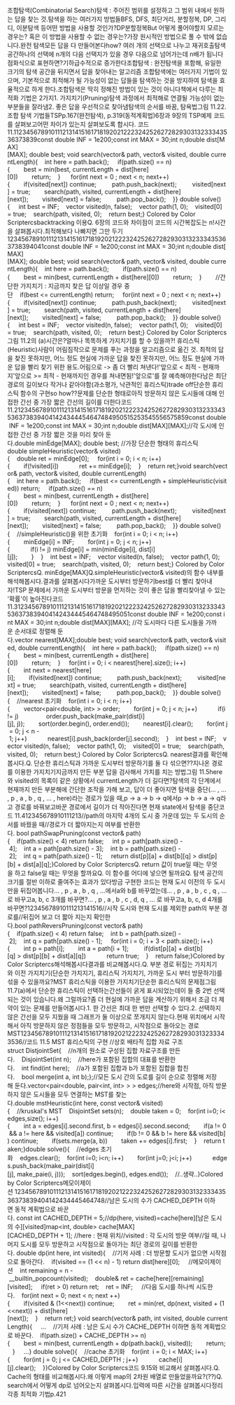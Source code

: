 조합탐색(Combinatorial Search)탐색 : 주어진 범위를 설정하고 그 범위 내에서 원하는 답을 찾는 것.탐색을 하는 여러가지 방법들BFS, DFS, 최단거리, 분할정복, DP, 그리디, 이분탐색 등어떤 방법을 사용할 것인가?DP분할정복But 어떻게 풀어야할지 모르는 경우는? 혹은 이 방법을 사용할 수 없는 경우는?가장 원시적인 방법으로 풀 수 밖에 없습니다.완전 탐색모든 답을 다 만들어본다how? 여러 개의 선택으로 나누고 재귀호출탐색공간하나의 선택에 n개의 다음 선택지가 있을 경우 다음으로 넘어가는데 n배가 됩니다점화식으로 표현하면?기하급수적으로 증가한다조합탐색 : 완전탐색을 포함해, 유일한 크기의 탐색 공간을 뒤지면서 답을 찾아내는 알고리즘 조합탐색에는 여러가지 기법이 있으며, 기본적으로 최적해가 될 가능성이 없는 답들을 탐색하는 것을 방지하여 탐색을 효율적으로 하게 한다.조합탐색은 딱히 정해진 방법이 있는 것이 아니다책에서 다루는 최적화 기법은 2가지1. 가지치기(Pruning)탐색 과정에서 최적해로 연결될 가능성이 없는 부분들을 잘라냄2. 좋은 답을 우선적으로 찾아냄탐색의 순서를 바꿈, 탐욕법그림 11.22. 조합 탐색 기법들TSPp.167(완전탐색), p.319(동적계획법)6장과 9장의 TSP예제 코드를 살펴보고어떤 차이가 있는지 살펴보도록 합시다. 코드 11.1123456789101112131415161718192021222324252627282930313233343536373839const double INF = 1e200;const int MAX = 30;int n;double dist[MAX][MAX]; double best; void search(vector<int>& path, vector<bool>& visited, double currentLength){    int here = path.back();     if(path.size() == n){        best = min(best, currentLength + dist[here][0])        return;    }      for(int next = 0 ; next < n; next++){        if(visited[next]) continue;         path.push_back(next);         visited[next] = true;        search(path, visited, currentLength + dist[here][next]);        visited[next] = false;         path.pop_back();    }} double solve(){     int best = INF;    vector<bool> visited(n, false);    vector<int> path(1, 0);    visited[0] = true;    search(path, visited, 0);    return best;} Colored by Color Scriptercsbacktracking 이용Q. 6장의 코드와 차이점이 코드의 시간복잡도는 n!시간을 살펴봅시다.최적해보다 나빠지면 그만 두기1234567891011121314151617181920212223242526272829303132333435363738394041const double INF = 1e200;const int MAX = 30;int n;double dist[MAX][MAX]; double best; void search(vector<int>& path, vector<bool>& visited, double currentLength){    int here = path.back();        if(path.size() == n){        best = min(best, currentLength + dist[here][0])        return;    }        //간단한 가지치기 : 지금까지 찾은 답 이상일 경우 중단    if(best <= currentLength) return;     for(int next = 0 ; next < n; next++){        if(visited[next]) continue;         path.push_back(next);         visited[next] = true;        search(path, visited, currentLength + dist[here][next]);        visited[next] = false;         path.pop_back();    }} double solve(){     int best = INF;    vector<bool> visited(n, false);    vector<int> path(1, 0);    visited[0] = true;    search(path, visited, 0);    return best;} Colored by Color Scriptercs그림 11.2의 (a)시간은?얼마나 똑똑하게 가지치기를 할 수 있을까?! 휴리스틱(Heuristic)사람이 어림짐작으로 문제를 푸는 과정을 알고리즘으로 옮긴 것. 최적의 답을 찾진 못하지만, 어느 정도 현실에 가까운 답을 찾진 못하지만, 어느 정도 현실에 가까운 답을 빨리 찾기 위한 용도.어림으로 -> 좀 더 빨리 쳐낸다!'앞으로 < 최적 - 현재까지'앞으로 >= 최적 - 현재까지인 경우를 쳐내면됨!'앞으로'를 잘 예측해야한다남은 최단 경로의 길이보다 작거나 같아야함(과소평가, 낙관적인 휴리스틱)trade off단순한 휴리스틱 함수의 구현so how??문제를 단순한 형태로아직 방문하지 않은 도시들에 대해 인접한 간선 중 가장 짧은 간선의 길이를 더한다코드 11.21234567891011121314151617181920212223242526272829303132333435363738394041424344454647484950515253545556575859const double INF = 1e200;const int MAX = 30;int n;double dist[MAX][MAX];//각 도시에 인접한 간선 중 가장 짧은 것을 미리 찾아 둔다.double minEdge[MAX]; double best; //가장 단순한 형태의 휴리스틱double simpleHeuristic(vector<bool>& visited){    double ret = minEdge[0];     for(int i = 0; i < n; i++){        if(!visited[i])            ret += minEdge[i];    }    return ret;}void search(vector<int>& path, vector<bool>& visited, double currentLength){    int here = path.back();     if(best <= currentLength + simpleHeuristic(visited)) return;     if(path.size() == n){        best = min(best, currentLength + dist[here][0])        return;    }      for(int next = 0 ; next < n; next++){        if(visited[next]) continue;         path.push_back(next);         visited[next] = true;        search(path, visited, currentLength + dist[here][next]);        visited[next] = false;         path.pop_back();    }} double solve(){    //simpleHeuristic()을 위한 초기화    for(int i = 0; i < n; i++){        minEdge[i] = INF;        for(int j = 0; j < n; j++){            if(i != j) minEdge[i] = min(minEdge[i], dist[i][j]);        }    }    int best = INF;    vector<bool> visited(n, false);    vector<int> path(1, 0);    visited[0] = true;    search(path, visited, 0);    return best;} Colored by Color ScriptercsQ. minEdge[MAX]Q.simpleHeuristic(vector<bool>& visited)의 함수 내부를 해석해봅시다.결과를 살펴봅시다가까운 도시부터 방문하기best를 더 빨리 찾아내자!TSP 문제에서 가까운 도시부터 방문을 먼저하는 것이 좋은 답을 빨리찾아낼 수 있는 '확률'이 높아진다코드 11.3123456789101112131415161718192021222324252627282930313233343536373839404142434445464748495051const double INF = 1e200;const int MAX = 30;int n;double dist[MAX][MAX]; //각 도시마다 다른 도시들을 가까운 순서대로 정렬해 둔다.vector<int> nearest[MAX];double best; void search(vector<int>& path, vector<bool>& visited, double currentLength){    int here = path.back();     if(path.size() == n){        best = min(best, currentLength + dist[here][0])        return;    }     for(int i = 0; i < nearest[here].size(); i++){        int next = nearest[here][i];        if(visited[next]) continue;         path.push_back(next);         visited[next] = true;        search(path, visited, currentLength + dist[here][next]);        visited[next] = false;         path.pop_back();    }} double solve(){    //nearest 초기화    for(int i = 0; i < n; i++){        vector<pair<double, int> > order;        for(int j = 0; j < n; j++)            if(i != j)                order.push_back(make_pair(dist[i][j], j));        sort(order.begin(), order.end());        nearest[i].clear();        for(int j = 0; j < n - 1; j++)            nearest[i].push_back(order[j].second);    }    int best = INF;    vector<bool> visited(n, false);    vector<int> path(1, 0);    visited[0] = true;    search(path, visited, 0);    return best;} Colored by Color ScriptercsQ. nearest결과를 확인해봅시다.Q. 단순한 휴리스틱과 가까운 도시부터 방문하기를 둘 다 섞으면??지나온 경로를 이용한 가지치기지금까지 만든 부분 답을 검사해서 가치를 치는 방법그림 11.5here와 visited의 목록이 같은 상황에서 currentLength가 더 길다면?탐색의 각 단계에서 현재까지 만든 부분해에 간단한 조작을 가해 보고, 답이 더 좋아지면 탐색을 중단(... , ... , p , a , b , q , ... , here)라는 경로가 있을 때,p -> a -> b -> q에서p -> b -> a -> q라고 경로를 바꿔보고바꾼 경로에서 길이가 더 작아진다면 현재 state에서 탐색을 중단코드 11.412345678910111213//path의 마지막 4개의 도시 중 가운데 있는 두 도시의 순서를 바꿨을 때//경로가 더 짧아지는지 여부를 반환한다. bool pathSwapPruning(const vector<int>& path){    if(path.size() < 4) return false;     int p = path[path.size() - 4];    int a = path[path.size() - 3];    int b = path[path.size() - 2];    int q = path[path.size() - 1];     return dist[p][a] + dist[b][q] > dist[p][b] + dist[a][q];}Colored by Color ScriptercsQ. return 값이 true일 때는 무엇을 하고 false일 때는 무엇을 할까요Q. 이 함수를 어디에 넣으면 될까요Q. 탐색 공간의 크기를 절반 이하로 줄여주는 효과가 있다방금 구현한 코드는 현재 도시 이전의 두 도시만을 뒤집어봅니다... , p , a , b , q , ...에서a와 b를 바꾸었는데... , p , a , b , c , q , ... 로 바꾸고a, b, c 3개를 바꾸면?... , p , a , b , c , d, q , ... 로 바꾸고a, b, c, d 4개를 바꾸면?12345678910111213141516//시작 도시와 현재 도시를 제외한 path의 부분 경로를//뒤집어 보고 더 짧아 지는지 확인한다.bool pathReversPruning(const vector<int>& path){    if(path.size() < 4) return false;    int b = path[path.size() - 2];    int q = path[path.size() - 1];     for(int i = 0; i + 3 < path.size(); i++){        int p = path[i];        int a = path[i + 1];         if(dist[p][a] + dist[b][q] > dist[p][b] + dist[a][q])            return true;    }    return false;}Colored by Color Scriptercs해석해봅시다결과를 비교해봅시다.Q. 부분 경로 뒤집는 가지치기와 이전 가지치기(단순한 가치지기, 휴리스틱 가지치기, 가까운 도시 부터 방문하기)를 섞을 수 있을까요?MST 휴리스틱을 이용한 가지치기단순한 휴리스틱의 문제점그림 11.7(a)에서 단순한 휴리스틱이 선택하는간선들이 굵게 표시되었는데이 들 중 2번 선택되는 것이 있습니다.왜 그럴까요?좀 더 현실에 가까운 답을 계산하기 위해서 조금 더 제약이 있는 문제를 만들어봅시다.1. 한 간선은 최대 한 번만 선택할 수 있다.2. 선택하지 않은 간선을 모두 지웠을 때 그래프가 둘 이상으로 쪼개지지 않는다.현재 위치에서 시작해서 아직 방문하지 않은 정점들을 모두 방문하고, 시작점으로 돌아오는 경로MST123456789101112131415161718192021222324252627282930313233343536//코드 11.5 MST 휴리스틱의 구현 //상호 배타적 집합 자료 구조struct DistjointSet{    //n개의 원소로 구성된 집합 자료구조를 만든다.    DisjointSet(int n);    //here가 포함된 집합의 대표를 반환한다.    int find(int here);    //a가 포함된 집합과 b가 포함된 집합을 합친다.    bool merge(int a, int b);};//모든 도시 간의 도로를 길이 순으로 정렬해 저장해 둔다.vector<pair<double, pair<int, int> > > edges;//here와 시작점, 아직 방문하지 않은 도시들을 모두 연결하는 MST를 찾는다.double mstHeuristic(int here, const vector<bool>& visited){    //kruskal's MST    DisjointSet sets(n);    double taken = 0;    for(int i=0; i<edges,size(); i++){        int a = edges[i].second.first, b = edges[i].second.second;        if(a != 0 && a != here && visited[a]) continue;        if(b != 0 && b != here && visited[b]) continue;        if(sets.merge(a, b))        taken += edges[i].first;    }    return taken;}double solve(){    //edges 초기화    edges.clear();    for(int i=0; i<n; i++)        for(int j=0; j<i; j++)            edges.push_back(make_pair(dist[i][j], make_paie(i, j)));    sort(edges.begin(), edges.end());    //..생략..}Colored by Color Scriptercs메모이제이션 123456789101112131415161718192021222324252627282930313233343536373839404142434445464748//남은 도시의 수가 CACHED_DEPTH 이하면 동적 계획법으로 바꾼다. const int CACHED_DEPTH = 5;//dp(here, visited)=cache[here][남은 도시의 수][visited]map<int, double> cache[MAX][CACHED_DEPTH + 1]; //here : 현재 위치//visited : 각 도시의 방문 여부//일 때, 나머지 도시를 모두 방문하고 시작점으로 돌아가는 최단 경로의 길이를 반환한다. double dp(int here, int visited){    //기저 사례 : 더 방문할 도시가 없으면 시작점으로 돌아간다.    if(visited == (1 << n) - 1) return dist[here][0];     //메모이제이션    int remaining = n - __builtin_popcount(visited);    double& ret = cache[here][remaining][visited];     if(ret > 0) return ret;    ret = INF;     //다음 도시를 하나씩 시도한다.    for(int next = 0; next < n; next ++){        if(visited & (1<<next)) continue;        ret = min(ret, dp(next, visited + (1<<next)) + dist[here][next]);    }    return ret;} void search(vector<int>& path, int visited, double currentLength){     ...    //기저 사례 : 남은 도시 수가 CACHE_DEPTH 이하면 동적 계획법으로 바꾼다.    if(path.size() + CACHE_DEPTH >= n){        best = min(best, currentLength + dp(path.back(), visited));        return;    }     ...} double solve(){    //cache 초기화    for(int  i = 0; i < MAX; i++){        for(int j = 0; j <= CACHED_DEPTH ; j++)            cache[i][j].clear();    }}Colored by Color Scriptercs코드 9.15와 비교해서 살펴봅시다.Q. Cache의 형태를 비교해봅시다.왜 이렇게 map의 2차원 배열로 만들었을까요?(??)Q. search에서 어떻게 dp로 넘어오는지 살펴봅시다.입력에 따른 시간을 살펴봅시다정리각종 최적화 기법p.421
